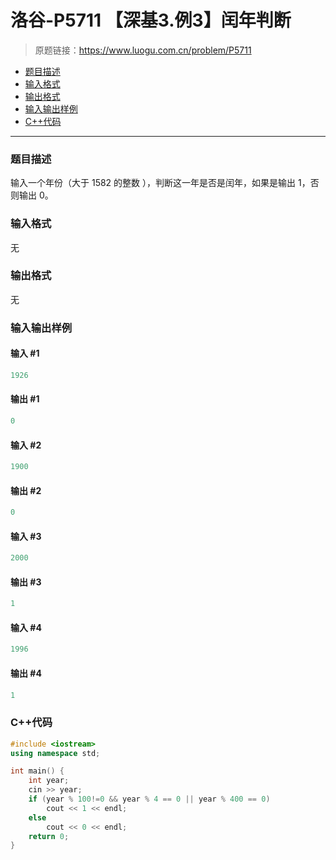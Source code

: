 # 洛谷-P5711 【深基3.例3】闰年判断

> 原题链接：https://www.luogu.com.cn/problem/P5711

- [题目描述](#题目描述)
- [输入格式](#输入格式)
- [输出格式](#输出格式)
- [输入输出样例](#输入输出样例)
- [C++代码](#C++代码)

---

### <a name="题目描述">题目描述</a>

输入一个年份（大于 1582 的整数 ），判断这一年是否是闰年，如果是输出 1，否则输出 0。

### <a name="输入格式">输入格式</a>

无

### <a name="输出格式">输出格式</a>

无

### <a name="输入输出样例">输入输出样例</a>

#### 输入 #1

```c++
1926
```

#### 输出 #1

```c++
0
```

#### 输入 #2

```c++
1900
```

#### 输出 #2

```c++
0
```

#### 输入 #3

```c++
2000
```

#### 输出 #3

```c++
1
```

#### 输入 #4

```c++
1996
```

#### 输出 #4

```c++
1
```

### <a name="C++代码">C++代码</a>

```c++
#include <iostream>
using namespace std;

int main() {
    int year;
    cin >> year;
    if (year % 100!=0 && year % 4 == 0 || year % 400 == 0)
        cout << 1 << endl;
    else
        cout << 0 << endl;
    return 0;
}
```